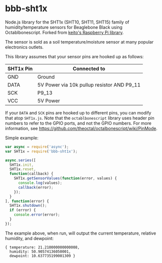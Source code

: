 bbb-sht1x
========

Node.js library for the SHT1x (SHT10, SHT11, SHT15) family of humidity/temperature sensors for Beaglebone Black using Octablbonescript. Forked from [keito's Raspberry Pi library](https://github.com/keito/pi-sht1x).

The sensor is sold as a soil temperature/moisture sensor at many popular electronics outlets.

This library assumes that your sensor pins are hooked up as follows:

| SHT1x Pin | Connected to
| --------- | -------------------------
| GND       | Ground
| DATA      | 5V Power via 10k pullup resistor AND P9_11
| SCK       | P9_13
| VCC       | 5V Power

If your `DATA` and `SCK` pins are hooked up to different pins, you can modify that atop `SHT1x.js`. Note that the `octablbonescript` library uses header pin numbers to refer to the GPIO ports, and not the GPIO numbers. For more information, see https://github.com/theoctal/octalbonescript/wiki/PinMode.

Simple example:

```JavaScript
var async = require('async');
var SHT1x = require('bbb-sht1x');

async.series([
  SHT1x.init,
  SHT1x.reset,
  function(callback) {
    SHT1x.getSensorValues(function(error, values) {
      console.log(values);
      callback(error);
    });
  }
], function(error) {
  SHT1x.shutdown();
  if (error) {
    console.error(error);
  }
});
```

The example above, when run, will output the current temperature, relative humidity, and dewpoint:

```
{ temperature: 21.210000000000008,
  humidity: 50.90574136050001,
  dewpoint: 10.637735199001309 }
```
